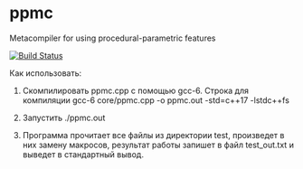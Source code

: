 # ppmc
Metacompiler for using procedural-parametric features

[![Build Status](https://travis-ci.org/kpdev/ppmc.svg?branch=master)](https://travis-ci.org/kpdev/ppmc)

Как использовать:

1) Скомпилировать ppmc.cpp с помощью gcc-6. Строка для компиляции gcc-6 core/ppmc.cpp -o ppmc.out -std=c++17 -lstdc++fs

2) Запустить ./ppmc.out

3) Программа прочитает все файлы из директории test, произведет в них замену макросов, результат работы запишет в файл test_out.txt и выведет в стандартный вывод.
